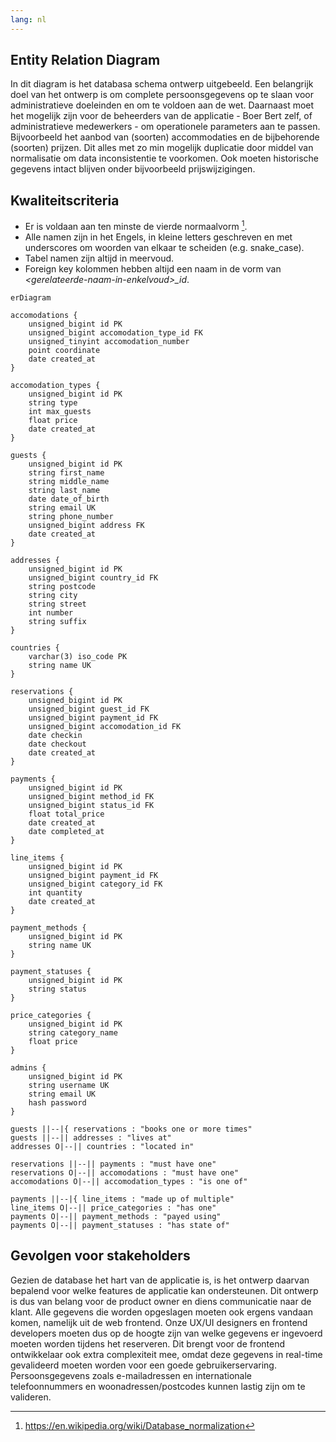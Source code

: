 ```yaml
---
lang: nl
---
```


## Entity Relation Diagram

In dit diagram is het databasa schema ontwerp uitgebeeld. Een belangrijk doel van het
ontwerp is om complete persoonsgegevens op te slaan voor administratieve doeleinden en om
te voldoen aan de wet. Daarnaast moet het mogelijk zijn voor de beheerders van de
applicatie - Boer Bert zelf, of administratieve medewerkers - om operationele parameters
aan te passen. Bijvoorbeeld het aanbod van (soorten) accommodaties en de bijbehorende
(soorten) prijzen. Dit alles met zo min mogelijk duplicatie door middel van normalisatie
om data inconsistentie te voorkomen. Ook moeten historische gegevens intact blijven onder
bijvoorbeeld prijswijzigingen.

## Kwaliteitscriteria

-   Er is voldaan aan ten minste de vierde normaalvorm [^norm].
-   Alle namen zijn in het Engels, in kleine letters geschreven en met underscores om
    woorden van elkaar te scheiden (e.g. snake_case).
-   Tabel namen zijn altijd in meervoud.
-   Foreign key kolommen hebben altijd een naam in
    de vorm van _\<gerelateerde-naam-in-enkelvoud\>\_id_.

[^norm]: https://en.wikipedia.org/wiki/Database_normalization

```mermaid
erDiagram

accomodations {
    unsigned_bigint id PK
    unsigned_bigint accomodation_type_id FK
    unsigned_tinyint accomodation_number
    point coordinate
    date created_at
}

accomodation_types {
    unsigned_bigint id PK
    string type
    int max_guests
    float price
    date created_at
}

guests {
    unsigned_bigint id PK
    string first_name
    string middle_name
    string last_name
    date date_of_birth
    string email UK
    string phone_number
    unsigned_bigint address FK
    date created_at
}

addresses {
    unsigned_bigint id PK
    unsigned_bigint country_id FK
    string postcode
    string city
    string street
    int number
    string suffix
}

countries {
    varchar(3) iso_code PK
    string name UK
}

reservations {
    unsigned_bigint id PK
    unsigned_bigint guest_id FK
    unsigned_bigint payment_id FK
    unsigned_bigint accomodation_id FK
    date checkin
    date checkout
    date created_at
}

payments {
    unsigned_bigint id PK
    unsigned_bigint method_id FK
    unsigned_bigint status_id FK
    float total_price
    date created_at
    date completed_at
}

line_items {
    unsigned_bigint id PK
    unsigned_bigint payment_id FK
    unsigned_bigint category_id FK
    int quantity
    date created_at
}

payment_methods {
    unsigned_bigint id PK
    string name UK
}

payment_statuses {
    unsigned_bigint id PK
    string status
}

price_categories {
    unsigned_bigint id PK
    string category_name
    float price
}

admins {
    unsigned_bigint id PK
    string username UK
    string email UK
    hash password
}

guests ||--|{ reservations : "books one or more times"
guests ||--|| addresses : "lives at"
addresses O|--|| countries : "located in"

reservations ||--|| payments : "must have one"
reservations O|--|| accomodations : "must have one"
accomodations O|--|| accomodation_types : "is one of"

payments ||--|{ line_items : "made up of multiple"
line_items O|--|| price_categories : "has one"
payments O|--|| payment_methods : "payed using"
payments O|--|| payment_statuses : "has state of"

```

## Gevolgen voor stakeholders

Gezien de database het hart van de applicatie is, is het ontwerp daarvan bepalend voor
welke features de applicatie kan ondersteunen. Dit ontwerp is dus van belang voor de
product owner en diens communicatie naar de klant. Alle gegevens die worden opgeslagen
moeten ook ergens vandaan komen, namelijk uit de web frontend. Onze UX/UI designers en
frontend developers moeten dus op de hoogte zijn van welke gegevens er ingevoerd moeten
worden tijdens het reserveren. Dit brengt voor de frontend ontwikkelaar ook extra
complexiteit mee, omdat deze gegevens in real-time gevalideerd moeten worden voor een
goede gebruikerservaring. Persoonsgegevens zoals e-mailadressen en internationale
telefoonnummers en woonadressen/postcodes kunnen lastig zijn om te valideren.
